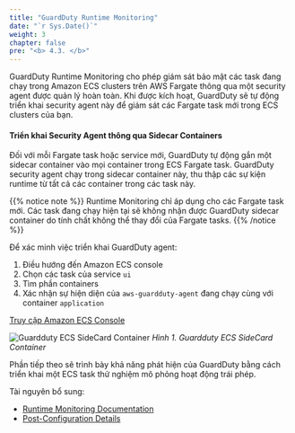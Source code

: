 ```yaml
---
title: "GuardDuty Runtime Monitoring"
date: "`r Sys.Date()`"
weight: 3
chapter: false
pre: "<b> 4.3. </b>"
---
```


GuardDuty Runtime Monitoring cho phép giám sát bảo mật các task đang chạy trong Amazon ECS clusters trên AWS Fargate thông qua một security agent được quản lý hoàn toàn. Khi được kích hoạt, GuardDuty sẽ tự động triển khai security agent này để giám sát các Fargate task mới trong ECS clusters của bạn.

#### Triển khai Security Agent thông qua Sidecar Containers

Đối với mỗi Fargate task hoặc service mới, GuardDuty tự động gắn một sidecar container vào mọi container trong ECS Fargate task. GuardDuty security agent chạy trong sidecar container này, thu thập các sự kiện runtime từ tất cả các container trong các task này.

{{% notice note %}}
Runtime Monitoring chỉ áp dụng cho các Fargate task mới. Các task đang chạy hiện tại sẽ không nhận được GuardDuty sidecar container do tính chất không thể thay đổi của Fargate tasks.
{{% /notice %}}

Để xác minh việc triển khai GuardDuty agent:

1. Điều hướng đến Amazon ECS console
2. Chọn các task của service `ui`
3. Tìm phần containers
4. Xác nhận sự hiện diện của `aws-guardduty-agent` đang chạy cùng với container `application`

[Truy cập Amazon ECS Console](https://console.aws.amazon.com/ecs/v2/clusters/retail-store-ecs-cluster/services/ui/tasks)

![Guardduty ECS SideCard Container](/images/4-amazon-guardduty/4.3-guardduty-monitoring/image.png)
*Hình 1. Guardduty ECS SideCard Container*

Phần tiếp theo sẽ trình bày khả năng phát hiện của GuardDuty bằng cách triển khai một ECS task thử nghiệm mô phỏng hoạt động trái phép.

Tài nguyên bổ sung:
- [Runtime Monitoring Documentation](https://docs.aws.amazon.com/guardduty/latest/ug/how-runtime-monitoring-works-ecs-fargate.html)
- [Post-Configuration Details](https://docs.aws.amazon.com/guardduty/latest/ug/runtime-monitoring-after-configuration.html)